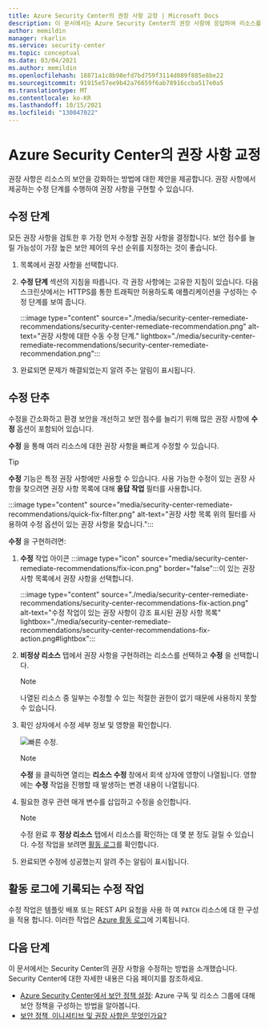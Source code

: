 ```yaml
---
title: Azure Security Center의 권장 사항 교정 | Microsoft Docs
description: 이 문서에서는 Azure Security Center의 권장 사항에 응답하여 리소스를 보호하고 보안 정책을 충족하는 방법을 설명합니다.
author: memildin
manager: rkarlin
ms.service: security-center
ms.topic: conceptual
ms.date: 03/04/2021
ms.author: memildin
ms.openlocfilehash: 18871a1c8b98efd7bd759f3114d089f885e8be22
ms.sourcegitcommit: 91915e57ee9b42a76659f6ab78916ccba517e0a5
ms.translationtype: MT
ms.contentlocale: ko-KR
ms.lasthandoff: 10/15/2021
ms.locfileid: "130047022"
---
```

# <a name="remediate-recommendations-in-azure-security-center"></a>Azure Security Center의 권장 사항 교정

권장 사항은 리소스의 보안을 강화하는 방법에 대한 제안을 제공합니다. 권장 사항에서 제공하는 수정 단계를 수행하여 권장 사항을 구현할 수 있습니다.

## <a name="remediation-steps"></a>수정 단계 <a name="remediation-steps"></a>

모든 권장 사항을 검토한 후 가장 먼저 수정할 권장 사항을 결정합니다. 보안 점수를 늘릴 가능성이 가장 높은 보안 제어의 우선 순위를 지정하는 것이 좋습니다.

1. 목록에서 권장 사항을 선택합니다.

1. **수정 단계** 섹션의 지침을 따릅니다. 각 권장 사항에는 고유한 지침이 있습니다. 다음 스크린샷에서는 HTTPS를 통한 트래픽만 허용하도록 애플리케이션을 구성하는 수정 단계를 보여 줍니다.

    :::image type="content" source="./media/security-center-remediate-recommendations/security-center-remediate-recommendation.png" alt-text="권장 사항에 대한 수동 수정 단계." lightbox="./media/security-center-remediate-recommendations/security-center-remediate-recommendation.png":::

1. 완료되면 문제가 해결되었는지 알려 주는 알림이 표시됩니다.

## <a name="fix-button"></a>수정 단추

수정을 간소화하고 환경 보안을 개선하고 보안 점수를 늘리기 위해 많은 권장 사항에 **수정** 옵션이 포함되어 있습니다.

**수정** 을 통해 여러 리소스에 대한 권장 사항을 빠르게 수정할 수 있습니다.

> [!TIP]
> **수정** 기능은 특정 권장 사항에만 사용할 수 있습니다. 사용 가능한 수정이 있는 권장 사항을 찾으려면 권장 사항 목록에 대해 **응답 작업** 필터를 사용합니다.
> 
> :::image type="content" source="media/security-center-remediate-recommendations/quick-fix-filter.png" alt-text="권장 사항 목록 위의 필터를 사용하여 수정 옵션이 있는 권장 사항을 찾습니다.":::

**수정** 을 구현하려면:

1. **수정** 작업 아이콘 :::image type="icon" source="media/security-center-remediate-recommendations/fix-icon.png" border="false":::이 있는 권장 사항 목록에서 권장 사항을 선택합니다.

    :::image type="content" source="./media/security-center-remediate-recommendations/security-center-recommendations-fix-action.png" alt-text="수정 작업이 있는 권장 사항이 강조 표시된 권장 사항 목록" lightbox="./media/security-center-remediate-recommendations/security-center-recommendations-fix-action.png#lightbox":::

1. **비정상 리소스** 탭에서 권장 사항을 구현하려는 리소스를 선택하고 **수정** 을 선택합니다.

    > [!NOTE]
    > 나열된 리소스 중 일부는 수정할 수 있는 적절한 권한이 없기 때문에 사용하지 못할 수 있습니다.

1. 확인 상자에서 수정 세부 정보 및 영향을 확인합니다.

    ![빠른 수정.](./media/security-center-remediate-recommendations/security-center-quick-fix-view.png)

    > [!NOTE]
    > **수정** 을 클릭하면 열리는 **리소스 수정** 창에서 회색 상자에 영향이 나열됩니다. 영향에는 **수정** 작업을 진행할 때 발생하는 변경 내용이 나열됩니다.

1. 필요한 경우 관련 매개 변수를 삽입하고 수정을 승인합니다.

    > [!NOTE]
    > 수정 완료 후 **정상 리소스** 탭에서 리소스를 확인하는 데 몇 분 정도 걸릴 수 있습니다. 수정 작업을 보려면 [활동 로그](#activity-log)를 확인합니다.

1. 완료되면 수정에 성공했는지 알려 주는 알림이 표시됩니다.

## <a name="fix-actions-logged-to-the-activity-log"></a>활동 로그에 기록되는 수정 작업 <a name="activity-log"></a>

수정 작업은 템플릿 배포 또는 REST API 요청을 사용 하 여 `PATCH` 리소스에 대 한 구성을 적용 합니다. 이러한 작업은 [Azure 활동 로그](../azure-monitor/essentials/activity-log.md)에 기록됩니다.


## <a name="next-steps"></a>다음 단계

이 문서에서는 Security Center의 권장 사항을 수정하는 방법을 소개했습니다. Security Center에 대한 자세한 내용은 다음 페이지를 참조하세요.

* [Azure Security Center에서 보안 정책 설정](tutorial-security-policy.md): Azure 구독 및 리소스 그룹에 대해 보안 정책을 구성하는 방법을 알아봅니다.
* [보안 정책, 이니셔티브 및 권장 사항은 무엇인가요?](security-policy-concept.md)